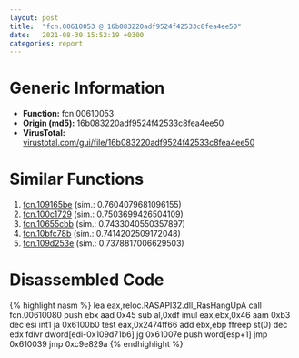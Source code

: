 ```yaml
---
layout: post
title:  "fcn.00610053 @ 16b083220adf9524f42533c8fea4ee50"
date:   2021-08-30 15:52:19 +0300
categories: report
---
```


# Generic Information
- **Function:** fcn.00610053
- **Origin (md5):** 16b083220adf9524f42533c8fea4ee50
- **VirusTotal:** [virustotal.com/gui/file/16b083220adf9524f42533c8fea4ee50][virustotal_ref]



# Similar Functions

1. [fcn.109165be][similar_1_ref] (sim.: 0.7604079681096155)
2. [fcn.100c1729][similar_2_ref] (sim.: 0.7503699426504109)
3. [fcn.10655cbb][similar_3_ref] (sim.: 0.7433040550357897)
4. [fcn.10bfc78b][similar_4_ref] (sim.: 0.7414202509172048)
5. [fcn.109d253e][similar_5_ref] (sim.: 0.7378817006629503)


# Disassembled Code

{% highlight nasm %}
lea eax,reloc.RASAPI32.dll_RasHangUpA
call fcn.00610080
push ebx
aad 0x45
sub al,0xdf
imul eax,ebx,0x46
aam 0xb3
dec esi
int1 
ja 0x6100b0
test eax,0x2474ff66
add ebx,ebp
ffreep st(0)
dec edx
fdivr dword[edi-0x109d71b6]
jg 0x61007e
push word[esp+1]
jmp 0x610039
jmp 0xc9e829a
{% endhighlight %}


[similar_1_ref]: /report/fcn.109165be@89dc67d2f980e8488f97b1bf8cb24258
[similar_2_ref]: /report/fcn.100c1729@89dc67d2f980e8488f97b1bf8cb24258
[similar_3_ref]: /report/fcn.10655cbb@89dc67d2f980e8488f97b1bf8cb24258
[similar_4_ref]: /report/fcn.10bfc78b@89dc67d2f980e8488f97b1bf8cb24258
[similar_5_ref]: /report/fcn.109d253e@89dc67d2f980e8488f97b1bf8cb24258
[virustotal_ref]: https://www.virustotal.com/gui/file/16b083220adf9524f42533c8fea4ee50